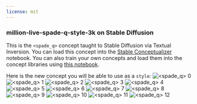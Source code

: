 ```yaml
---
license: mit
---
```

### million-live-spade-q-style-3k on Stable Diffusion
This is the `<spade_q>` concept taught to Stable Diffusion via Textual Inversion. You can load this concept into the [Stable Conceptualizer](https://colab.research.google.com/github/huggingface/notebooks/blob/main/diffusers/stable_conceptualizer_inference.ipynb) notebook. You can also train your own concepts and load them into the concept libraries using [this notebook](https://colab.research.google.com/github/huggingface/notebooks/blob/main/diffusers/sd_textual_inversion_training.ipynb).

Here is the new concept you will be able to use as a `style`:
![<spade_q> 0](https://huggingface.co/sd-concepts-library/million-live-spade-q-style-3k/resolve/main/concept_images/0.png)
![<spade_q> 1](https://huggingface.co/sd-concepts-library/million-live-spade-q-style-3k/resolve/main/concept_images/1.png)
![<spade_q> 2](https://huggingface.co/sd-concepts-library/million-live-spade-q-style-3k/resolve/main/concept_images/2.png)
![<spade_q> 3](https://huggingface.co/sd-concepts-library/million-live-spade-q-style-3k/resolve/main/concept_images/3.png)
![<spade_q> 4](https://huggingface.co/sd-concepts-library/million-live-spade-q-style-3k/resolve/main/concept_images/4.png)
![<spade_q> 5](https://huggingface.co/sd-concepts-library/million-live-spade-q-style-3k/resolve/main/concept_images/5.png)
![<spade_q> 6](https://huggingface.co/sd-concepts-library/million-live-spade-q-style-3k/resolve/main/concept_images/6.png)
![<spade_q> 7](https://huggingface.co/sd-concepts-library/million-live-spade-q-style-3k/resolve/main/concept_images/7.png)
![<spade_q> 8](https://huggingface.co/sd-concepts-library/million-live-spade-q-style-3k/resolve/main/concept_images/8.png)
![<spade_q> 9](https://huggingface.co/sd-concepts-library/million-live-spade-q-style-3k/resolve/main/concept_images/9.png)
![<spade_q> 10](https://huggingface.co/sd-concepts-library/million-live-spade-q-style-3k/resolve/main/concept_images/10.png)
![<spade_q> 11](https://huggingface.co/sd-concepts-library/million-live-spade-q-style-3k/resolve/main/concept_images/11.png)
![<spade_q> 12](https://huggingface.co/sd-concepts-library/million-live-spade-q-style-3k/resolve/main/concept_images/12.png)

